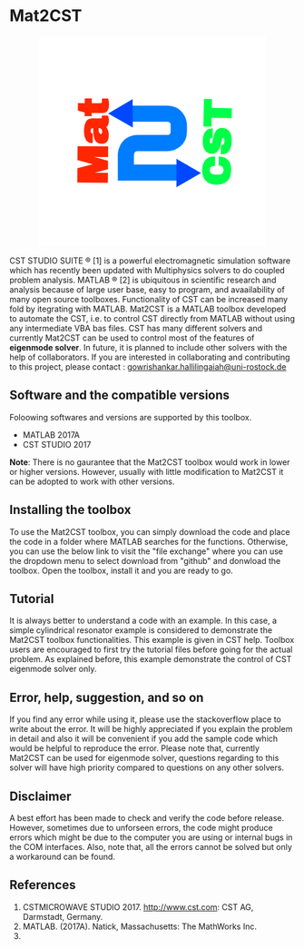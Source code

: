 # Mat2CST
<p align="center"> 
<img src="https://github.com/gowriRostock/Mat2CST/blob/master/logo_Mat2CST.png">
</p>

CST STUDIO SUITE &reg; [1] is a powerful electromagnetic simulation software which has recently been updated with Multiphysics solvers to do coupled problem analysis. MATLAB &reg; [2] is ubiquitous in scientific research and analysis because of large user base, easy to program, and avaailability of many open source toolboxes. Functionality of CST can be increased many fold by itegrating with MATLAB. Mat2CST is a MATLAB toolbox developed to automate the CST, i.e. to control CST directly from MATLAB without using any intermediate VBA bas files. CST has many different solvers and currently Mat2CST can be used to control most of the features of **eigenmode solver**. In future, it is planned to include other solvers with the help of collaborators. If you are interested in collaborating and contributing to this project, please contact : gowrishankar.hallilingaiah@uni-rostock.de 

## Software and the compatible versions
Foloowing softwares and versions are supported by this toolbox. 
* MATLAB 2017A
* CST STUDIO 2017

**Note**: There is no gaurantee that the Mat2CST toolbox would work in lower or higher versions. However, usually with little modification to Mat2CST it can be adopted to work with other versions.

## Installing the toolbox
To use the Mat2CST toolbox, you can simply download the code and place the code in a folder where MATLAB searches for the functions. Otherwise, you can use the below link to visit the "file exchange" where you can use the dropdown menu to select download from "github" and donwload the toolbox. Open the toolbox, install it and you are ready to go.

## Tutorial
It is always better to understand a code with an example. In this case, a simple cylindrical resonator example is considered to demonstrate the Mat2CST toolbox functionalities. This example is given in CST help. Toolbox users are encouraged to first try the tutorial files before going for the actual problem. As explained before, this example demonstrate the control of CST eigenmode solver only.

## Error, help, suggestion, and so on
If you find any error while using it, please use the stackoverflow place to write about the error. It will be highly appreciated if you explain the problem in detail and also it will be convenient if you add the sample code which would be helpful to reproduce the error. Please note that, currently Mat2CST can be used for eigenmode solver, questions regarding to this solver will have high priority compared to questions on any other solvers.

## Disclaimer
A best effort has been made to check and verify the code before release. However, sometimes due to unforseen errors, the code might produce errors which might be due to the computer you are using or internal bugs in the COM interfaces. Also, note that, all the errors cannot be solved but only a workaround can be found.

## References
1. CSTMICROWAVE STUDIO 2017. http://www.cst.com: CST AG, Darmstadt, Germany.
2. MATLAB. (2017A). Natick, Massachusetts: The MathWorks Inc.
3. 
